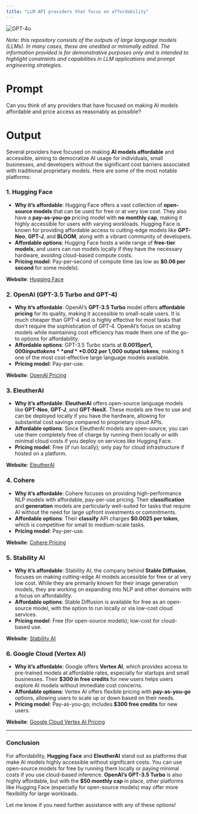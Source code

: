 ```yaml
---
title: "LLM API providers that focus on affordability"
---
```

![GPT-4o](https://img.shields.io/badge/GPT--4o-3333FF?style=for-the-badge&logo=openai&logoColor=white)



*Note: this repository consists of the outputs of large language models (LLMs). In many cases, these are unedited or minimally edited. The information provided is for demonstrative purposes only and is intended to highlight constraints and capabilities in LLM applications and prompt engineering strategies.*


# Prompt

Can you think of any providers that have focused on making AI models affordable and price access as reasonably as possible?

# Output

Several providers have focused on making **AI models affordable** and accessible, aiming to democratize AI usage for individuals, small businesses, and developers without the significant cost barriers associated with traditional proprietary models. Here are some of the most notable platforms:

### **1. Hugging Face**
- **Why it’s affordable**: Hugging Face offers a vast collection of **open-source models** that can be used for free or at very low cost. They also have a **pay-as-you-go** pricing model with **no monthly cap**, making it highly accessible for users with varying workloads. Hugging Face is known for providing affordable access to cutting-edge models like **GPT-Neo**, **GPT-J**, and **BLOOM**, along with a vibrant community of developers.
- **Affordable options**: Hugging Face hosts a wide range of **free-tier models**, and users can run models locally if they have the necessary hardware, avoiding cloud-based compute costs.
- **Pricing model**: Pay-per-second of compute time (as low as **$0.06 per second** for some models).

**Website**: [Hugging Face](https://huggingface.co/)

### **2. OpenAI (GPT-3.5 Turbo and GPT-4)**
- **Why it’s affordable**: OpenAI’s **GPT-3.5 Turbo** model offers **affordable pricing** for its quality, making it accessible to small-scale users. It is much cheaper than GPT-4 and is highly effective for most tasks that don't require the sophistication of GPT-4. OpenAI’s focus on scaling models while maintaining cost efficiency has made them one of the go-to options for affordability.
- **Affordable options**: GPT-3.5 Turbo starts at **$0.0015 per 1,000 input tokens** and **$0.002 per 1,000 output tokens**, making it one of the most cost-effective large language models available.
- **Pricing model**: Pay-per-use.

**Website**: [OpenAI Pricing](https://openai.com/pricing)

### **3. EleutherAI**
- **Why it’s affordable**: **EleutherAI** offers open-source language models like **GPT-Neo**, **GPT-J**, and **GPT-NeoX**. These models are free to use and can be deployed locally if you have the hardware, allowing for substantial cost savings compared to proprietary cloud APIs.
- **Affordable options**: Since EleutherAI models are open-source, you can use them completely free of charge by running them locally or with minimal cloud costs if you deploy on services like Hugging Face.
- **Pricing model**: Free (if run locally); only pay for cloud infrastructure if hosted on a platform.

**Website**: [EleutherAI](https://www.eleuther.ai/)

### **4. Cohere**
- **Why it’s affordable**: Cohere focuses on providing high-performance NLP models with affordable, pay-per-use pricing. Their **classification** and **generation** models are particularly well-suited for tasks that require AI without the need for large upfront investments or commitments.
- **Affordable options**: Their **classify** API charges **$0.0025 per token**, which is competitive for small to medium-scale tasks.
- **Pricing model**: Pay-per-use.

**Website**: [Cohere Pricing](https://cohere.com/pricing)

### **5. Stability AI**
- **Why it’s affordable**: Stability AI, the company behind **Stable Diffusion**, focuses on making cutting-edge AI models accessible for free or at very low cost. While they are primarily known for their image generation models, they are working on expanding into NLP and other domains with a focus on affordability.
- **Affordable options**: Stable Diffusion is available for free as an open-source model, with the option to run locally or via low-cost cloud services.
- **Pricing model**: Free (for open-source models); low-cost for cloud-based use.

**Website**: [Stability AI](https://stability.ai/)

### **6. Google Cloud (Vertex AI)**
- **Why it’s affordable**: Google offers **Vertex AI**, which provides access to pre-trained models at affordable rates, especially for startups and small businesses. Their **$300 in free credits** for new users helps users explore AI models without immediate cost concerns.
- **Affordable options**: Vertex AI offers flexible pricing with **pay-as-you-go** options, allowing users to scale up or down based on their needs.
- **Pricing model**: Pay-as-you-go; includes **$300 free credits** for new users.

**Website**: [Google Cloud Vertex AI Pricing](https://cloud.google.com/vertex-ai/pricing)

---

### **Conclusion**
For affordability, **Hugging Face** and **EleutherAI** stand out as platforms that make AI models highly accessible without significant costs. You can use open-source models for free by running them locally or paying minimal costs if you use cloud-based inference. **OpenAI’s GPT-3.5 Turbo** is also highly affordable, but with the **$50 monthly cap** in place, other platforms like Hugging Face (especially for open-source models) may offer more flexibility for large workloads.

Let me know if you need further assistance with any of these options!